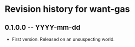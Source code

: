 # Revision history for want-gas

## 0.1.0.0 -- YYYY-mm-dd

* First version. Released on an unsuspecting world.
